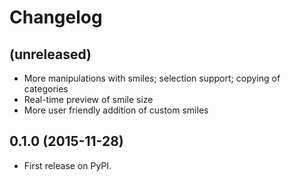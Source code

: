 # Changelog


## (unreleased)

* More manipulations with smiles; selection support; copying of categories
* Real-time preview of smile size
* More user friendly addition of custom smiles


## 0.1.0 (2015-11-28)

* First release on PyPI.
